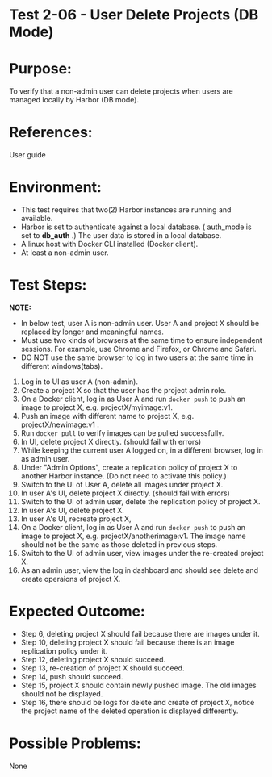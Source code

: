 Test 2-06 - User Delete Projects (DB Mode)
=======

# Purpose:

To verify that a non-admin user can delete projects when users are managed locally by Harbor (DB mode).

# References:
User guide

# Environment:
* This test requires that two(2) Harbor instances are running and available.
* Harbor is set to authenticate against a local database. ( auth_mode is set to **db_auth** .) The user data is stored in a local database.
* A linux host with Docker CLI installed (Docker client).
* At least a non-admin user.

# Test Steps:

**NOTE:**
* In below test, user A is non-admin user. User A and project X should be replaced by longer and meaningful names.
* Must use two kinds of browsers at the same time to ensure independent sessions. For example, use Chrome and Firefox, or Chrome and Safari.
* DO NOT use the same browser to log in two users at the same time in different windows(tabs).

1. Log in to UI as user A (non-admin).
2. Create a project X so that the user has the project admin role.
3. On a Docker client, log in as User A and run `docker push` to push an image to project X, e.g. projectX/myimage:v1.
4. Push an image with different name to project X, e.g. projectX/newimage:v1 .
5. Run `docker pull` to verify images can be pulled successfully.
6. In UI, delete project X directly. (should fail with errors)
7. While keeping the current user A logged on, in a different browser, log in as admin user.
8. Under "Admin Options", create a replication policy of project X to another Harbor instance. (Do not need to activate this policy.)
9. Switch to the UI of User A, delete all images under project X.
10. In user A's UI, delete project X directly. (should fail with errors)
11. Switch to the UI of admin user, delete the replication policy of project X.
12. In user A's UI, delete project X.
13. In user A's UI, recreate project X,
14. On a Docker client, log in as User A and run `docker push` to push an image to project X, e.g. projectX/anotherimage:v1. The image name should not be the same as those deleted in previous steps.
15. Switch to the UI of admin user, view images under the re-created project X.
16. As an admin user, view the log in dashboard and should see delete and create operaions of project X.

# Expected Outcome:
* Step 6, deleting project X should fail because there are images under it.
* Step 10, deleting project X should fail because there is an image replication policy under it.
* Step 12, deleting project X should succeed.
* Step 13, re-creation of project X should succeed.
* Step 14, push should succeed.
* Step 15, project X should contain newly pushed image. The old images should not be displayed.
* Step 16, there should be logs for delete and create of project X, notice the project name of the deleted operation is displayed differently.

# Possible Problems:
None